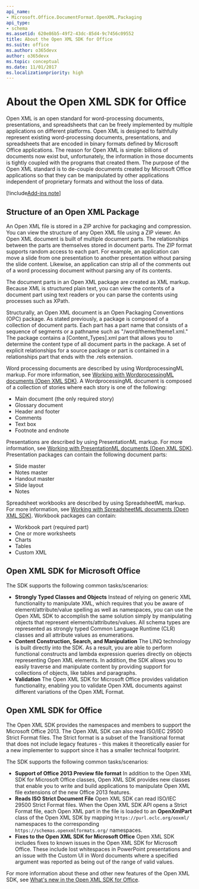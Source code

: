 ```yaml
---
api_name:
- Microsoft.Office.DocumentFormat.OpenXML.Packaging
api_type:
- schema
ms.assetid: 620e86b5-49f2-43dc-85d4-9c7456c09552
title: About the Open XML SDK for Office
ms.suite: office
ms.author: o365devx
author: o365devx
ms.topic: conceptual
ms.date: 11/01/2017
ms.localizationpriority: high
---
```


# About the Open XML SDK for Office

Open XML is an open standard for word-processing documents, presentations, and spreadsheets that can be freely implemented by multiple applications on different platforms. Open XML is designed to faithfully represent existing word-processing documents, presentations, and spreadsheets that are encoded in binary formats defined by Microsoft Office applications. The reason for Open XML is simple: billions of documents now exist but, unfortunately, the information in those documents is tightly coupled with the programs that created them. The purpose of the Open XML standard is to de-couple documents created by Microsoft Office applications so that they can be manipulated by other applications independent of proprietary formats and without the loss of data.

[!include[Add-ins note](./includes/addinsnote.md)]

## Structure of an Open XML Package

An Open XML file is stored in a ZIP archive for packaging and compression. You can view the structure of any Open XML file using a ZIP viewer. An Open XML document is built of multiple document parts. The relationships between the parts are themselves stored in document parts. The ZIP format supports random access to each part. For example, an application can move a slide from one presentation to another presentation without parsing the slide content. Likewise, an application can strip all of the comments out of a word processing document without parsing any of its contents.

The document parts in an Open XML package are created as XML markup. Because XML is structured plain text, you can view the contents of a document part using text readers or you can parse the contents using processes such as XPath.

Structurally, an Open XML document is an Open Packaging Conventions (OPC) package. As stated previously, a package is composed of a collection of document parts. Each part has a part name that consists of a sequence of segments or a pathname such as "/word/theme/theme1.xml." The package contains a [Content\_Types].xml part that allows you to determine the content type of all document parts in the package. A set of explicit relationships for a source package or part is contained in a relationships part that ends with the .rels extension.

Word processing documents are described by using WordprocessingML markup. For more information, see [Working with WordprocessingML documents (Open XML SDK)](word/overview.md). A WordprocessingML document is composed of a collection of stories where each story is one of the following:

- Main document (the only required story)
- Glossary document
- Header and footer
- Comments
- Text box
- Footnote and endnote

Presentations are described by using PresentationML markup. For more information, see [Working with PresentationML documents (Open XML SDK)](presentation/overview.md). Presentation packages can contain the following document parts:

- Slide master
- Notes master
- Handout master
- Slide layout
- Notes

Spreadsheet workbooks are described by using SpreadsheetML markup. For more information, see [Working with SpreadsheetML documents (Open XML SDK)](spreadsheet/overview.md). Workbook packages can contain:

- Workbook part (required part)
- One or more worksheets
- Charts
- Tables
- Custom XML

## Open XML SDK for Microsoft Office

The SDK supports the following common tasks/scenarios:

- **Strongly Typed Classes and Objects**  Instead of relying on generic XML functionality to manipulate XML, which requires that you be aware of element/attribute/value spelling as well as namespaces, you can use the Open XML SDK to accomplish the same solution simply by manipulating objects that represent elements/attributes/values. All schema types are represented as strongly typed Common Language Runtime (CLR) classes and all attribute values as enumerations.
- **Content Construction, Search, and Manipulation**  The LINQ technology is built directly into the SDK. As a result, you are able to perform functional constructs and lambda expression queries directly on objects representing Open XML elements. In addition, the SDK allows you to easily traverse and manipulate content by providing support for collections of objects, like tables and paragraphs.
- **Validation**  The Open XML SDK for Microsoft Office provides validation functionality, enabling you to validate Open XML documents against different variations of the Open XML Format.

## Open XML SDK for Office

The Open XML SDK provides the namespaces and members to support the Microsoft Office 2013. The Open XML SDK can also read ISO/IEC 29500 Strict Format files. The Strict format is a subset of the Transitional format that does not include legacy features - this makes it theoretically easier for a new implementer to support since it has a smaller technical footprint.

The SDK supports the following common tasks/scenarios:

- **Support of Office 2013 Preview file format**  In addition to the Open XML SDK for Microsoft Office classes, Open XML SDK provides new classes that enable you to write and build applications to manipulate Open XML file extensions of the new Office 2013 features.
- **Reads ISO Strict Document File**  Open XML SDK can read ISO/IEC 29500 Strict Format files. When the Open XML SDK API opens a Strict Format file, each Open XML part in the file is loaded to an **OpenXmlPart**  class of the Open XML SDK by mapping `https://purl.oclc.org/ooxml/` namespaces to the corresponding `https://schemas.openxmlformats.org/` namespaces.
- **Fixes to the Open XML SDK for Microsoft Office**  Open XML SDK includes fixes to known issues in the Open XML SDK for Microsoft Office. These include lost whitespaces in PowerPoint presentations and an issue with the Custom UI in Word documents where a specified argument was reported as being out of the range of valid values.

For more information about these and other new features of the Open XML SDK, see [What's new in the Open XML SDK for Office](what-s-new-in-the-open-xml-sdk.md).
